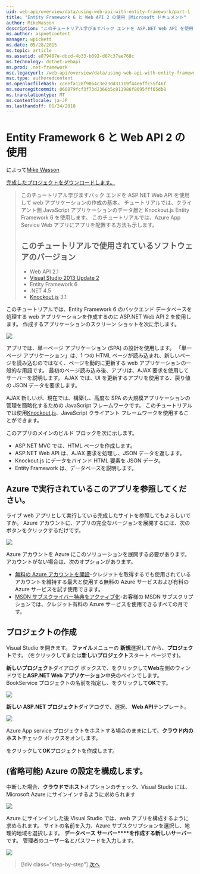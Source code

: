 ```yaml
---
uid: web-api/overview/data/using-web-api-with-entity-framework/part-1
title: "Entity Framework 6 と Web API 2 の使用 |Microsoft ドキュメント"
author: MikeWasson
description: "このチュートリアル学びますバック エンドを ASP.NET Web API を使用して web アプリケーションの作成の基本。 チュートリアルでは、データ レイアウトの Entity Framework 6 を使用しています."
ms.author: aspnetcontent
manager: wpickett
ms.date: 05/28/2015
ms.topic: article
ms.assetid: e879487e-dbcd-4b33-b092-d67c37ae768c
ms.technology: dotnet-webapi
ms.prod: .net-framework
msc.legacyurl: /web-api/overview/data/using-web-api-with-entity-framework/part-1
msc.type: authoredcontent
ms.openlocfilehash: cceefa128f90b4c3e23dd31119f44e6ffc55f46f
ms.sourcegitcommit: 060879fcf3f73d2366b5c811986f8695fff65db8
ms.translationtype: MT
ms.contentlocale: ja-JP
ms.lasthandoff: 01/24/2018
---
```

<a name="using-web-api-2-with-entity-framework-6"></a>Entity Framework 6 と Web API 2 の使用
====================
によって[Mike Wasson](https://github.com/MikeWasson)

[完成したプロジェクトをダウンロードします。](https://github.com/MikeWasson/BookService)

> このチュートリアル学びますバック エンドを ASP.NET Web API を使用して web アプリケーションの作成の基本。 チュートリアルでは、クライアント側 JavaScript アプリケーションのデータ層と Knockout.js Entity Framework 6 を使用します。 このチュートリアルでは、Azure App Service Web アプリにアプリを配置する方法も示します。
> 
> ## <a name="software-versions-used-in-the-tutorial"></a>このチュートリアルで使用されているソフトウェアのバージョン
> 
> 
> - Web API 2.1
> - [Visual Studio 2013 Update 2](https://www.visualstudio.com/downloads/download-visual-studio-vs)
> - Entity Framework 6
> - .NET 4.5
> - [Knockout.js](http://knockoutjs.com/) 3.1


このチュートリアルでは、Entity Framework 6 のバックエンド データベースを処理する web アプリケーションを作成するのに ASP.NET Web API 2 を使用します。 作成するアプリケーションのスクリーン ショットを次に示します。

[![](part-1/_static/image2.png)](part-1/_static/image1.png)

アプリでは、単一ページ アプリケーション (SPA) の設計を使用します。 「単一ページ アプリケーション」は、1 つの HTML ページが読み込まれ、新しいページを読み込むのではなく、ページを動的に更新する web アプリケーションの一般的な用語です。 最初のページ読み込み後、アプリは、AJAX 要求を使用してサーバーを説明します。 AJAX では、UI を更新するアプリを使用する、戻り値の JSON データを要求します。

AJAX 新しいが、現在では、構築し、高度な SPA の大規模アプリケーションの管理を簡略化するための JavaScript フレームワークです。 このチュートリアルでは使用[Knockout.js](http://knockoutjs.com/)、JavaScript クライアント フレームワークを使用することができます。

このアプリのメインのビルド ブロックを次に示します。

- ASP.NET MVC では、HTML ページを作成します。
- ASP.NET Web API は、AJAX 要求を処理し、JSON データを返します。
- Knockout.js にデータをバインド HTML 要素を JSON データ。
- Entity Framework は、データベースを説明します。

## <a name="see-this-app-running-on-azure"></a>Azure で実行されているこのアプリを参照してください。

ライブ web アプリとして実行している完成したサイトを参照してもよろしいですか。 Azure アカウントに、アプリの完全なバージョンを展開するには、次のボタンをクリックするだけです。

[![](http://azuredeploy.net/deploybutton.png)](https://azuredeploy.net/?WT.mc_id=deploy_azure_aspnet&repository=https://github.com/tfitzmac/BookService)

Azure アカウントを Azure にこのソリューションを展開する必要があります。 アカウントがない場合は、次のオプションがあります。

- [無料の Azure アカウントを開設](https://azure.microsoft.com/pricing/free-trial/?WT.mc_id=A443DD604)-クレジットを取得するでも使用されているアカウントを維持する最大と使用する無料の Azure サービスおよび有料の Azure サービスを試す使用できます。
- [MSDN サブスクライバー特典をアクティブ化](https://azure.microsoft.com/pricing/member-offers/msdn-benefits-details/?WT.mc_id=A443DD604)-お客様の MSDN サブスクリプションでは、クレジット有料の Azure サービスを使用できるすべての月です。

## <a name="create-the-project"></a>プロジェクトの作成

Visual Studio を開きます。 **ファイル**メニューの **新規**選択してから、**プロジェクト**です。 (をクリックしてまたは**新しいプロジェクト**スタート ページです)。

**新しいプロジェクト**ダイアログ ボックスで、をクリックして**Web**左側のウィンドウでと**ASP.NET Web アプリケーション**中央のペインでします。 BookService プロジェクトの名前を指定し、をクリックして**OK**です。

[![](part-1/_static/image4.png)](part-1/_static/image3.png)

**新しい ASP.NET プロジェクト**ダイアログで、選択、 **Web API**テンプレート。

[![](part-1/_static/image6.png)](part-1/_static/image5.png)

Azure App service プロジェクトをホストする場合のままにして、**クラウド内のホスト**チェック ボックスをオンします。

をクリックして**OK**プロジェクトを作成します。

## <a name="configure-azure-settings-optional"></a>(省略可能) Azure の設定を構成します。

中断した場合、**クラウドでホスト**オプションのチェック、Visual Studio には、Microsoft Azure にサインインするように求められます

[![](part-1/_static/image8.png)](part-1/_static/image7.png)

Azure にサインインした後 Visual Studio では、web アプリを構成するように求められます。 サイトの名前を入力、Azure サブスクリプションを選択し、地理的地域を選択します。 **データベース サーバー****を作成する新しいサーバー**です。 管理者のユーザー名とパスワードを入力します。

[![](part-1/_static/image10.png)](part-1/_static/image9.png)

>[!div class="step-by-step"]
[次へ](part-2.md)
